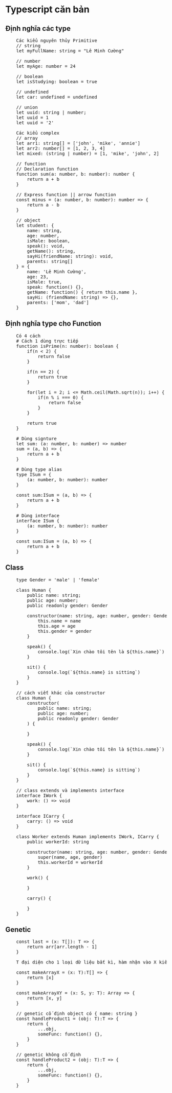 # Typescript căn bản

## Định nghĩa các type 
<pre>
    Các kiểu nguyên thủy Primitive
    // string
    let myFullName: string = "Lê Minh Cường"

    // number
    let myAge: number = 24
    
    // boolean
    let isStudying: boolean = true

    // undefined
    let car: undefined = undefined

    // union
    let uuid: string | number;
    let uuid = 1
    let uuid = '2'

    Các kiểu complex
    // array
    let arr1: string[] = ['john', 'mike', 'annie']
    let arr2: number[] = [1, 2, 3, 4]
    let mixed: (string | number) = [1, 'mike', 'john', 2]

    // function
    // Declaration function
    function sum(a: number, b: number): number {
        return a + b
    }

    // Express function || arrow function
    const minus = (a: number, b: number): number => {
        return a - b
    }

    // object
    let student: {
        name: string, 
        age: number,
        isMale: boolean,
        speak(): void,
        getName(): string,
        sayHi(friendName: string): void,
        parents: string[]
    } = {
        name: 'Lê Minh Cường', 
        age: 23,
        isMale: true,
        speak: function() {},
        getName: function() { return this.name },
        sayHi: (friendName: string) => {},
        parents: ['mom', 'dad']
    }
</pre>

## Định nghĩa type cho Function
<pre>
    Có 4 cách 
    # Cách 1 dùng trực tiếp
    function isPrime(n: number): boolean {
        if(n < 2) {
            return false
        }

        if(n == 2) {
            return true
        }

        for(let i = 2; i <= Math.ceil(Math.sqrt(n)); i++) {
            if(n % i === 0) {
                return false
            }
        }

        return true
    }

    # Dùng signture
    let sum: (a: number, b: number) => number
    sum = (a, b) => {
        return a + b
    }

    # Dùng type alias
    type ISum = {
        (a: number, b: number): number
    }

    const sum:ISum = (a, b) => {
        return a + b
    }

    # Dùng interface 
    interface ISum {
        (a: number, b: number): number
    }

    const sum:ISum = (a, b) => {
        return a + b
    }
</pre>

## Class
<pre>
    type Gender = 'male' | 'female'

    class Human {
        public name: string;
        public age: number;
        public readonly gender: Gender

        constructor(name: string, age: number, gender: Gender) {
            this.name = name
            this.age = age
            this.gender = gender
        }

        speak() {
            console.log(`Xin chào tôi tên là ${this.name}`)
        }

        sit() {
            console.log(`${this.name} is sitting`)
        }
    }

    // cách viết khác của constructor
    class Human {
        constructor(
            public name: string;
            public age: number;
            public readonly gender: Gender  
        ) {
            
        }

        speak() {
            console.log(`Xin chào tôi tên là ${this.name}`)
        }

        sit() {
            console.log(`${this.name} is sitting`)
        }
    }

    // class extends và implements interface
    interface IWork {
        work: () => void
    }

    interface ICarry {
        carry: () => void
    }

    class Worker extends Human implements IWork, ICarry {
        public workerId: string

        constructor(name: string, age: number, gender: Gender, workerId: string) {
            super(name, age, gender)
            this.workerId = workerId
        }

        work() {

        }

        carry() {

        }
    }
</pre>

## Genetic
<pre>
    const last = <T>(x: T[]): T => {
        return arr[arr.length - 1]
    }

    T đại diện cho 1 loại dữ liệu bất kì, hàm nhận vào X kiểu T[] và kết quả trả về kiểu T

    const makeArrayX = <T>(x: T):T[] => {
        return [x]
    }

    const makeArrayXY = <S, T>(x: S, y: T): Array<T | S> => {
        return [x, y]
    }

    // genetic cố định object có { name: string }
    const handleProduct1 = <T extends { name: string }>(obj: T):T => {
        return {
            ...obj,
            someFunc: function() {},
        }
    }

    // genetic không cố định
    const handleProduct2 = <T extends object>(obj: T):T => {
        return {
            ...obj,
            someFunc: function() {},
        }
    }


</pre>